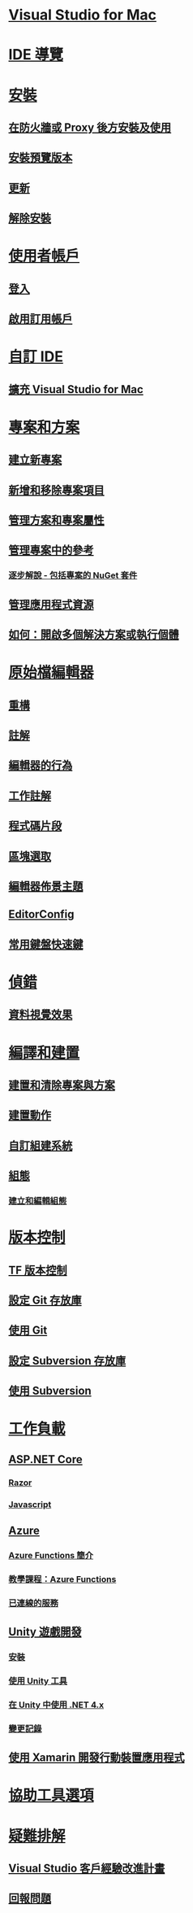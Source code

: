 # [Visual Studio for Mac](/visualstudio/mac/)
# [IDE 導覽](ide-tour.md)

# [安裝](installation.md)
## [在防火牆或 Proxy 後方安裝及使用](/visualstudio/mac/install-behind-a-firewall-or-proxy-server)
## [安裝預覽版本](/visualstudio/mac/install-preview)
## [更新](/visualstudio/mac/update)
## [解除安裝](/visualstudio/mac/uninstall)


# [使用者帳戶](/visualstudio/mac/user-accounts)
## [登入](/visualstudio/mac/signing-in)
## [啟用訂用帳戶](/visualstudio/mac/activation)

# [自訂 IDE](/visualstudio/mac/customizing-the-ide)
## [擴充 Visual Studio for Mac](/visualstudio/mac/extending-visual-studio-mac)


# [專案和方案](/visualstudio/mac/projects-and-solutions)
## [建立新專案](/visualstudio/mac/create-new-projects)
## [新增和移除專案項目](/visualstudio/mac/add-and-remove-project-items)
## [管理方案和專案屬性](/visualstudio/mac/managing-solutions-and-project-properties)
## [管理專案中的參考](/visualstudio/mac/managing-references-in-a-project)
### [逐步解說 - 包括專案的 NuGet 套件](/visualstudio/mac/nuget-walkthrough)
## [管理應用程式資源](/visualstudio/mac/managing-app-resources)
## [如何：開啟多個解決方案或執行個體](/visualstudio/mac/open-multiple-solutions)

# [原始檔編輯器](/visualstudio/mac/source-editor)
## [重構](/visualstudio/mac/refactoring)
## [註解](/visualstudio/mac/comments)
## [編輯器的行為](/visualstudio/mac/editor-behavior)
## [工作註解](/visualstudio/mac/task-comments)
## [程式碼片段](/visualstudio/mac/snippets)
## [區塊選取](/visualstudio/mac/block-selection)
## [編輯器佈景主題](/visualstudio/mac/editor-themes)
## [EditorConfig](/visualstudio/mac/editorconfig)
## [常用鍵盤快速鍵](/visualstudio/mac/keyboard-shortcuts)

# [偵錯](/visualstudio/mac/debugging)
## [資料視覺效果](/visualstudio/mac/data-visualizations)

# [編譯和建置](/visualstudio/mac/compiling-and-building)
## [建置和清除專案與方案](/visualstudio/mac/building-and-cleaning-projects-and-solutions)
## [建置動作](/visualstudio/mac/build-actions)
## [自訂組建系統](/visualstudio/mac/customizing-build-system)
## [組態](/visualstudio/mac/configurations)
### [建立和編輯組態](/visualstudio/mac/create-and-edit-configurations)

# [版本控制](/visualstudio/mac/version-control)
## [TF 版本控制](/visualstudio/mac/tf-version-control)
## [設定 Git 存放庫](/visualstudio/mac/set-up-git-repository)
## [使用 Git](/visualstudio/mac/working-with-git)
## [設定 Subversion 存放庫](/visualstudio/mac/set-up-subversion-repository)
## [使用 Subversion](/visualstudio/mac/working-with-subversion)

# [工作負載](/visualstudio/mac/workloads)
## [ASP.NET Core](/visualstudio/mac/asp-net-core)
### [Razor](/visualstudio/mac/razor)
### [Javascript](/visualstudio/mac/javascript)
## [Azure](/visualstudio/mac/azure-workload)
### [Azure Functions 簡介](/visualstudio/mac/azure-functions)
### [教學課程：Azure Functions](/visualstudio/mac/azure-functions-lab)
### [已連線的服務](/visualstudio/mac/connected-services)
## [Unity 遊戲開發](/visualstudio/mac/unity-tools)
### [安裝](/visualstudio/mac/setup-vsmac-tools-unity)
### [使用 Unity 工具](/visualstudio/mac/using-vsmac-tools-unity)
### [在 Unity 中使用 .NET 4.x](/visualstudio/mac//visualstudio/cross-platform/unity-scripting-upgrade/?context=visualstudio/mac/context)
### [變更記錄](/visualstudio/mac//visualstudio/cross-platform/change-log-visual-studio-tools-for-unity-mac/?context=visualstudio/mac/context)
## [使用 Xamarin 開發行動裝置應用程式](/xamarin/)

# [協助工具選項](/visualstudio/mac/accessibility)

# [疑難排解](/visualstudio/mac/troubleshooting)
## [Visual Studio 客戶經驗改進計畫](/visualstudio/mac/visual-studio-experience-improvement-program)
## [回報問題](/visualstudio/mac/report-a-problem)
